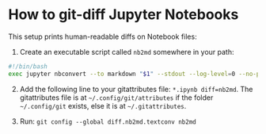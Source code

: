 # How to git-diff Jupyter Notebooks

This setup prints human-readable diffs on Notebook files:

1. Create an executable script called `nb2md` somewhere in your path:

```bash
#!/bin/bash
exec jupyter nbconvert --to markdown "$1" --stdout --log-level=0 --no-prompt --TemplateExporter.exclude_output=True
```

2. Add the following line to your gitattributes file: `*.ipynb diff=nb2md`. The gitattributes file is at `~/.config/git/attributes` if the folder `~/.config/git` exists, else it is at `~/.gitattributes`.

3. Run: `git config --global diff.nb2md.textconv nb2md`
